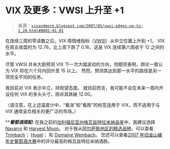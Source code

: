 <!--yml

分类：未分类

日期：2024 年 05 月 18 日 19:14:02

-->

# VIX 及更多：VWSI 上升至 +1

> 来源：[`vixandmore.blogspot.com/2007/05/vwsi-edges-up-to-1_20.html#0001-01-01`](http://vixandmore.blogspot.com/2007/05/vwsi-edges-up-to-1_20.html#0001-01-01)

在连续三周的零读数之后，VIX 周情绪指标（[VWSI](http://vixandmore.blogspot.com/search/label/VWSI)）从中立位置上升到 +1。 VIX 在周五收盘时为 12.76，比上周下跌了 0.16，这是 VIX 连续第六周收于 12 之间的水平。

尽管 VWSI 并未大胆预测 VIX 下一次大幅波动的方向，但期货表明，舆论一致认为 VIX 将在六个月内回升至 15 以上。 然而，预测其达到那一水平的路径是另一项完全不同的任务。

我目前对 VIX 表示中立，持观望态度。 就目前而言，我可能不会在未来一周内开设任何 VIX 的多头头寸，除非其跌破 12.00。

（请注意，在上述温度计中，“看涨”和“看跌”的标签适用于 VIX，而不适用于与 VIX 通常呈负相关的更广泛的市场。）

*****葡萄酒搭配:*** 在我之前的[加利福尼亚州格瓦兹特拉米纳品鉴](http://vixandmore.blogspot.com/2007/03/complacency-creeping-back-in-vwsi-at-1.html)中，我建议选择[Navarro](http://www.navarrowine.com/shop/productdetail.php?prodid=546) 和 [Harvest Moon](http://www.harvestmoonwinery.com/our-wines.html)。 对于我从[阿尔萨斯地区的精选品种](http://vixandmore.blogspot.com/2007/04/vwsi-at-1-more-gewrztraminer-ideas.html)，可以查看[Trimbach](http://www.maison-trimbach.fr/en_index.html)； [Hugel](http://www.hugel.com/en/)； 和 [Domaine Weinbach](http://www.domaineweinbach.com/en/index.htm)。 您还可以查看[2007 年旧金山编年史葡萄酒大赛](http://www.winejudging.com/medal_winners_2007/220.htm)中的评分最高的格瓦兹特拉米纳酒款。
